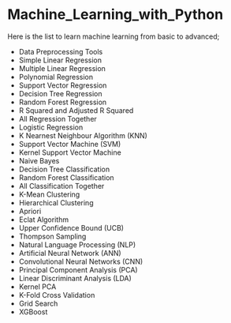# Machine_Learning_with_Python
Here is the list to learn machine learning from basic to advanced;
- Data Preprocessing Tools
- Simple Linear Regression
- Multiple Linear Regression
- Polynomial Regression
- Support Vector Regression
- Decision Tree Regression
- Random Forest Regression
- R Squared and Adjusted R Squared
- All Regression Together
- Logistic Regression
- K Nearnest Neighbour Algorithm (KNN)
- Support Vector Machine (SVM)
- Kernel Support Vector Machine
- Naive Bayes
- Decision Tree Classification
- Random Forest Classification
- All Classification Together
- K-Mean Clustering
- Hierarchical Clustering
- Apriori
- Eclat Algorithm
- Upper Confidence Bound (UCB)
- Thompson Sampling
- Natural Language Processing (NLP)
- Artificial Neural Network (ANN)
- Convolutional Neural Networks (CNN)
- Principal Component Analysis (PCA)
- Linear Discriminant Analysis (LDA)
- Kernel PCA
- K-Fold Cross Validation
- Grid Search
- XGBoost

